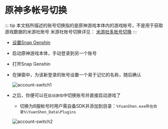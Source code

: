 # 原神多帐号切换

::: tip
本文档所描述的账号切换指的是原神游戏本体内的游戏帐号，不是用于获取游戏数据的米游社账号
米游社账号切换详见： [米游社多账号切换](./mhy-account-switch)
:::

- [设置Snap Genshin](#启动游戏)

- 启动原神游戏本体，手动登录到另一个账号

- 打开Snap Genshin

- 在弹窗中，为该新登录的账号设置一个易于记忆的名称，随后确认

  ![account-switch1](https://img.snapgenshin.com/imgs/2022/02/16d2465a298f228f.png)

- 之后，你便可以在`启动游戏`中切换账号并直接启动游戏了
  - 切换为B服帐号时用户需自备SDK并添加到目录：`%YuanShen.exe所在目录%\YuanShen_Data\Plugins`

  ![account-switch2](https://img.snapgenshin.com/imgs/2022/02/eecd49e6cea49884.png)
